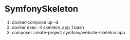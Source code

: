 # SymfonySkeleton

1) docker-compose up -d
2) docker exec -it skeleton_app_1 bash
3) composer create-project symfony/website-skeleton app
